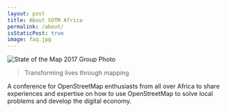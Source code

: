 ```yaml
---
layout: post
title: About SOTM Africa
permalink: /about/
isStaticPost: true
image: faq.jpg
---
```

![State of the Map 2017 Group Photo](../img/posts/soth-2017-group.jpg)

> Transforming lives through mapping

A conference for OpenStreetMap enthusiasts from all over Africa to share experiences and expertise on how to use OpenStreetMap to solve local problems and develop the digital economy.

